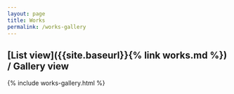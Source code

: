 ```yaml
---
layout: page
title: Works
permalink: /works-gallery
---
```

## [List view]({{site.baseurl}}{% link works.md %}) / Gallery view

{% include works-gallery.html %}